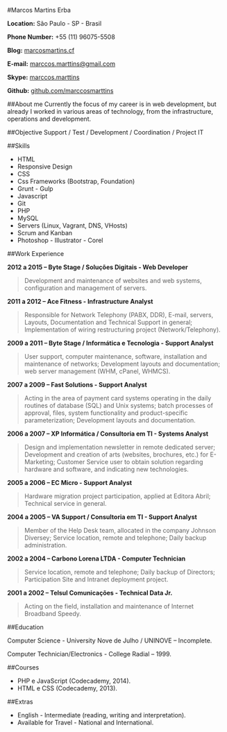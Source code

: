 #Marcos Martins Erba

**Location:** São Paulo - SP - Brasil

**Phone Number:** +55 (11) 96075-5508

**Blog:** [marcosmartins.cf](http://marcosmartins.cf)

**E-mail:** [marccos.marttins@gmail.com](mailto:marccos.marttins@gmail.com)

**Skype:** [marccos.marttins](skype:marccos.marttins?call)

**Github:** [github.com/marccosmarttins](https://github.com/marccosmarttins)

##About me
Currently the focus of my career is in web development, but already I worked in various areas of technology, from the infrastructure, operations and development.

##Objective
Support / Test / Development / Coordination / Project IT

##Skills

* HTML
* Responsive Design
* CSS
* Css Frameworks (Bootstrap, Foundation)
* Grunt - Gulp
* Javascript
* Git
* PHP
* MySQL
* Servers (Linux, Vagrant, DNS, VHosts)
* Scrum and Kanban
* Photoshop - Illustrator - Corel

##Work Experience

**2012 a 2015 – Byte Stage / Soluções Digitais - Web Developer**

> Development and maintenance of websites and web systems, configuration and management of servers.

**2011 a 2012 – Ace Fitness - Infrastructure Analyst**

> Responsible for Network Telephony (PABX, DDR), E-mail, servers, Layouts, Documentation and Technical Support in general; Implementation of wiring restructuring project (Network/Telephony).

**2009 a 2011 – Byte Stage / Informática e Tecnologia - Support Analyst**

> User support, computer maintenance, software, installation and maintenance of networks; Development layouts and documentation; web server management (WHM, cPanel, WHMCS).

**2007 a 2009 – Fast Solutions - Support Analyst**

> Acting in the area of payment card systems operating in the daily routines of database (SQL) and Unix systems; batch processes of approval, files, system functionality and product-specific parameterization; Development layouts and documentation.

**2006 a 2007 – XP Informática / Consultoria em TI - Systems Analyst**

> Design and implementation newsletter in remote dedicated server; Development and creation of arts (websites, brochures, etc.) for E-Marketing; Customer Service user to obtain solution regarding hardware and software, and indicating new technologies.

**2005 a 2006 – EC Micro - Support Analyst**

> Hardware migration project participation, applied at Editora Abril; Technical service in general.

**2004 a 2005 – VA Support / Consultoria em TI - Support Analyst**

> Member of the Help Desk team, allocated in the company Johnson Diversey; Service location, remote and telephone; Daily backup administration.

**2002 a 2004 – Carbono Lorena LTDA - Computer Technician**

> Service location, remote and telephone; Daily backup of Directors; Participation Site and Intranet deployment project.

**2001 a 2002 – Telsul Comunicações - Technical Data Jr.**

> Acting on the field, installation and maintenance of Internet Broadband Speedy.


##Education

Computer Science - University Nove de Julho / UNINOVE – Incomplete.

Computer Technician/Electronics - College Radial – 1999.


##Courses

* PHP e JavaScript (Codecademy, 2014).
* HTML e CSS (Codecademy, 2013).

##Extras

* English - Intermediate (reading, writing and interpretation).
* Available for Travel - National and International.






